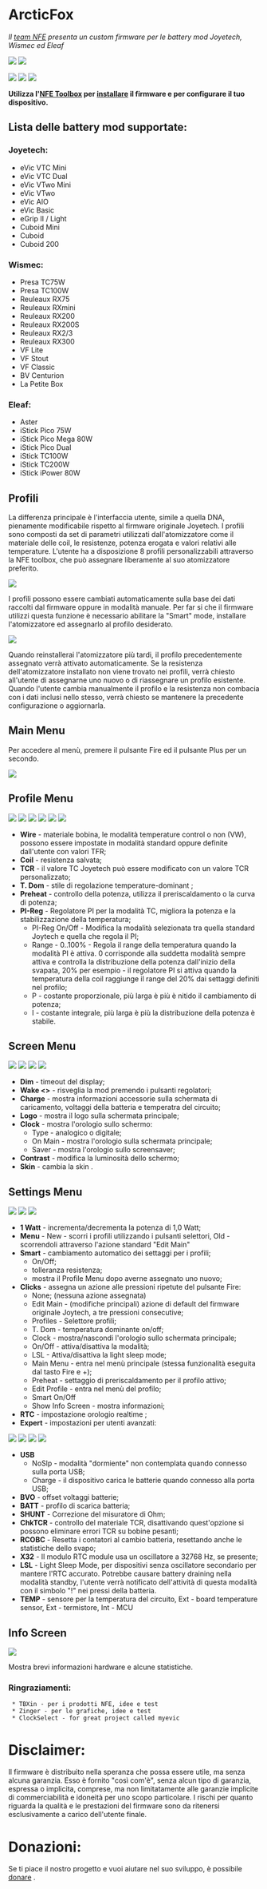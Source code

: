# ArcticFox
*Il [team NFE](http://nfeteam.org) presenta un custom firmware per le battery mod Joyetech, Wismec ed Eleaf*

![](http://i.imgur.com/JP4KC8A.png)
![](http://i.imgur.com/E1e7cs1.png)

![](http://i.imgur.com/kYJcp6I.png)
![](http://i.imgur.com/TnqNYK1.png)
![](http://i.imgur.com/0XTV9xD.png)

**Utilizza l'[NFE Toolbox](https://github.com/TBXin/NFirmwareEditor/releases) per [installare](https://github.com/maelstrom2001/ArcticFox/wiki/How-to-install) il firmware e per configurare il tuo dispositivo.**

## Lista delle battery mod supportate:
### Joyetech:
* eVic VTC Mini
* eVic VTC Dual
* eVic VTwo Mini
* eVic VTwo
* eVic AIO
* eVic Basic
* eGrip II / Light
* Cuboid Mini
* Cuboid
* Cuboid 200

### Wismec:
* Presa TC75W
* Presa TC100W
* Reuleaux RX75
* Reuleaux RXmini
* Reuleaux RX200
* Reuleaux RX200S
* Reuleaux RX2/3
* Reuleaux RX300
* VF Lite
* VF Stout
* VF Classic
* BV Centurion
* La Petite Box

### Eleaf:
* Aster
* iStick Pico 75W
* iStick Pico Mega 80W
* iStick Pico Dual
* iStick TC100W
* iStick TC200W
* iStick iPower 80W

## Profili
La differenza principale è l'interfaccia utente, simile a quella DNA, pienamente modificabile rispetto al firmware originale Joyetech.
I profili sono composti da set di parametri utilizzati dall'atomizzatore come il materiale delle coil, le resistenze, potenza erogata e valori relativi alle temperature.
L'utente ha a disposizione 8 profili personalizzabili attraverso la NFE toolbox, che può assegnare liberamente al suo atomizzatore preferito.

![](http://i.imgur.com/UjtY7Ir.png)

I profili possono essere cambiati automaticamente sulla base dei dati raccolti dal firmware oppure in modalità manuale.
Per far si che il firmware utilizzi questa funzione è necessario abilitare la "Smart" mode, installare l'atomizzatore ed assegnarlo al profilo desiderato.

![](http://i.imgur.com/fadryzQ.png)

Quando reinstallerai l'atomizzatore più tardi, il profilo precedentemente assegnato verrà attivato automaticamente.
Se la resistenza dell'atomizzatore installato non viene trovato nei profili, verrà chiesto all'utente di assegnarne uno nuovo o di riassegnare un profilo esistente.
Quando l'utente cambia manualmente il profilo e la resistenza non combacia con i dati inclusi nello stesso, verrà chiesto se mantenere la precedente configurazione o aggiornarla.
## Main Menu

Per accedere al menù, premere il pulsante Fire ed il pulsante Plus per un secondo.

![](http://i.imgur.com/XSWOLDJ.png)

## Profile Menu

![](http://i.imgur.com/HOO0KiF.png) ![](http://i.imgur.com/2UPcLHy.png) ![](http://i.imgur.com/yNH5crk.png) ![](http://i.imgur.com/kc0PYf7.png) ![](http://i.imgur.com/CNzn7vQ.png) ![](http://i.imgur.com/3MHoldt.png)

* **Wire** - materiale bobina, le modalità temperature control  o non (VW), possono essere impostate in modalità standard oppure definite dall'utente con valori TFR;
* **Coil** - resistenza salvata;
* **TCR** - il valore TC Joyetech può essere modificato con un valore TCR personalizzato;
* **T. Dom** - stile di regolazione temperature-dominant ;
* **Preheat** - controllo della potenza, utilizza il preriscaldamento o la curva di potenza;
* **PI-Reg** - Regolatore PI  per la modalità TC, migliora la potenza e la stabilizzazione della temperatura;
     - PI-Reg On/Off - Modifica la modalità selezionata tra quella standard Joytech e quella che regola il PI;
     - Range - 0..100% - Regola il range della temperatura quando la modalità PI è attiva. 0 corrisponde alla suddetta modalità sempre attiva e  controlla la distribuzione della potenza dall'inizio della svapata, 20% per esempio -  il regolatore PI si attiva quando la temperatura della coil raggiunge il range del 20% dai settaggi definiti nel profilo;
     - P - costante proporzionale, più larga è più è nitido il cambiamento di potenza; 
     - I - costante integrale, più larga è  più la distribuzione della potenza è stabile.

## Screen Menu

![](http://i.imgur.com/6jddZL9.png) ![](http://i.imgur.com/3fRgkGN.png) ![](http://i.imgur.com/FmVjNro.png) ![](http://i.imgur.com/2UYldpC.png)

* **Dim** - timeout del display;
* **Wake <>** - risveglia la mod premendo i pulsanti regolatori;
* **Charge** - mostra informazioni accessorie sulla schermata di caricamento, voltaggi della batteria e temperatra del circuito;
* **Logo** - mostra il logo sulla schermata principale;
* **Clock** - mostra l'orologio sullo schermo:
     - Type - analogico o digitale;
     - On Main - mostra l'orologio sulla schermata principale;
     - Saver - mostra l'orologio sullo screensaver;
* **Contrast** - modifica la luminosità dello schermo;
* **Skin** - cambia la skin .

## Settings Menu

![](http://i.imgur.com/aDuSk3n.png) ![](http://i.imgur.com/3JeWUqf.png) ![](http://i.imgur.com/8V1VCeo.png)

* **1 Watt** - incrementa/decrementa la potenza di 1,0 Watt;
* **Menu** - New - scorri i profili utilizzando i pulsanti selettori, Old - scorrendoli attraverso l'azione standard "Edit Main"
* **Smart** - cambiamento automatico dei settaggi per i profili;
     - On/Off;
     - tolleranza resistenza;
     - mostra il Profile Menu dopo averne assegnato uno nuovo;
* **Clicks** - assegna un azione alle pressioni ripetute del pulsante Fire:
     - None; (nessuna azione assegnata)
     - Edit Main - (modifiche principali) azione di default del firmware originale Joytech, a tre pressioni consecutive;
     - Profiles - Selettore profili;
     - T. Dom - temperatura dominante on/off;
     - Clock - mostra/nascondi l'orologio sullo schermata principale;
     - On/Off - attiva/disattiva la modalità;
     - LSL - Attiva/disattiva la light sleep mode;
     - Main Menu - entra nel menù principale (stessa funzionalità eseguita dal tasto Fire e +);
     - Preheat - settaggio di preriscaldamento per il profilo attivo;
     - Edit Profile - entra nel menù del profilo;
     - Smart On/Off
     - Show Info Screen - mostra informazioni;
* **RTC** - impostazione orologio realtime ;
* **Expert** - impostazioni per utenti avanzati:

![](http://i.imgur.com/UZBrHjJ.png) ![](http://i.imgur.com/7fT0pNi.png) ![](http://i.imgur.com/edejq3z.png) ![](http://i.imgur.com/FoH1vaE.png)

* **USB**
     - NoSlp - modalità "dormiente" non contemplata quando connesso sulla porta USB;
     - Charge - il dispositivo carica le batterie quando connesso alla porta USB;
* **BVO** - offset voltaggi batterie;
* **BATT** - profilo di scarica batteria;
* **SHUNT** - Correzione del misuratore di Ohm;
* **ChkTCR** - controllo del materiale TCR, disattivando quest'opzione si possono eliminare errori TCR su bobine pesanti;
* **RCOBC** - Resetta i contatori al cambio batteria, resettando anche le statistiche dello svapo;
* **X32** - Il modulo RTC module usa un oscillatore a 32768 Hz, se presente;
* **LSL** - Light Sleep Mode, per dispositivi senza oscillatore secondario per mantere l'RTC accurato. Potrebbe causare battery draining nella modalità standby, l'utente verrà notificato dell'attività di questa modalità con il simbolo "!" nei pressi della batteria.
* **TEMP** - sensore per la temperatura del circuito, Ext - board temperature sensor, Ext - termistore, Int - MCU


## Info Screen
![](http://i.imgur.com/2QoKfkX.png)

Mostra brevi informazioni hardware e alcune statistiche.

### Ringraziamenti:
     * TBXin - per i prodotti NFE, idee e test
     * Zinger - per le grafiche, idee e test
     * ClockSelect - for great project called myevic

# Disclaimer:
Il firmware è distribuito nella speranza che possa essere utile, ma senza alcuna garanzia. Esso è fornito "così com'è", senza alcun tipo di garanzia, espressa o implicita, comprese, ma non limitatamente alle garanzie implicite di commerciabilità e idoneità per uno scopo particolare. 
I rischi per quanto riguarda la qualità e le prestazioni del firmware sono da ritenersi esclusivamente a carico dell'utente finale.
# Donazioni:
Se ti piace il nostro progetto e vuoi aiutare nel suo sviluppo, è possibile [donare](https://www.paypal.com/cgi-bin/webscr?cmd=_s-xclick&hosted_button_id=ZLFDYGBRXQJGE) .
